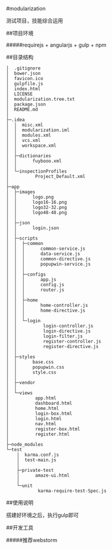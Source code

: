 #modularization

测试项目，技能综合运用

##项目环境

#####requirejs + angularjs + gulp + npm

##目录结构

    │  .gitignore
    │  bower.json
    │  favicon.ico
    │  gulpfile.js
    │  index.html
    │  LICENSE
    │  modularization.tree.txt
    │  package.json
    │  README.md
    │
    ├─.idea
    │  │  misc.xml
    │  │  modularization.iml
    │  │  modules.xml
    │  │  vcs.xml
    │  │  workspace.xml
    │  │
    │  ├─dictionaries
    │  │      fuybooo.xml
    │  │
    │  └─inspectionProfiles
    │          Project_Default.xml
    │
    ├─app
    │  ├─images
    │  │      logo.png
    │  │      logo16-16.png
    │  │      logo32-32.png
    │  │      logo48-48.png
    │  │
    │  ├─json
    │  │      login.json
    │  │
    │  ├─scripts
    │  │  ├─common
    │  │  │      common-service.js
    │  │  │      data-service.js
    │  │  │      common-directive.js
    │  │  │      popupwin-service.js
    │  │  │
    │  │  ├─configs
    │  │  │      app.js
    │  │  │      config.js
    │  │  │      router.js
    │  │  │
    │  │  ├─home
    │  │  │      home-controller.js
    │  │  │      home-directive.js
    │  │  │
    │  │  └─login
    │  │          login-controller.js
    │  │          login-directive.js
    │  │          login-filter.js
    │  │          register-controller.js
    │  │          register-directive.js
    │  │
    │  ├─styles
    │  │      base.css
    │  │      popupwin.css
    │  │      style.css
    │  │
    │  ├─vendor
    │  │
    │  └─views
    │          app.html
    │          dashboard.html
    │          home.html
    │          login-box.html
    │          login.html
    │          nav.html
    │          register-box.html
    │          register.html
    │
    ├─node_modules
    └─test
        │  karma.conf.js
        │  test-main.js
        │
        ├─private-test
        │      amaze-ui.html
        │
        └─unit
                karma-require-test-Spec.js


##使用说明

搭建好环境之后，执行gulp即可

##开发工具

#####推荐webstorm